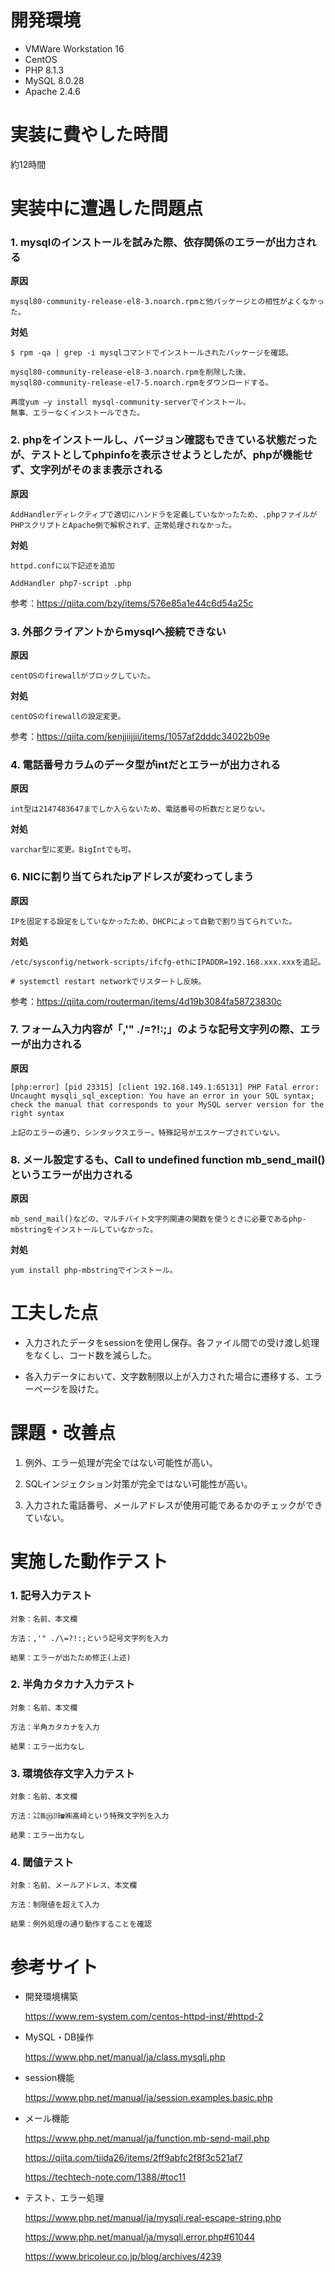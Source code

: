 # 開発環境
* VMWare Workstation 16
* CentOS
* PHP 8.1.3
* MySQL 8.0.28
* Apache 2.4.6
 
# 実装に費やした時間
約12時間
 
# 実装中に遭遇した問題点
### 1. mysqlのインストールを試みた際、依存関係のエラーが出力される
  **原因**
  
    mysql80-community-release-el8-3.noarch.rpmと他パッケージとの相性がよくなかった。
  
  **対処**
    
    $ rpm -qa | grep -i mysqlコマンドでインストールされたパッケージを確認。
    
    mysql80-community-release-el8-3.noarch.rpmを削除した後、
    mysql80-community-release-el7-5.noarch.rpmをダウンロードする。
    
    再度yum –y install mysql-community-serverでインストール。
    無事、エラーなくインストールできた。


### 2. phpをインストールし、バージョン確認もできている状態だったが、テストとしてphpinfoを表示させようとしたが、phpが機能せず、文字列がそのまま表示される
**原因**
  
    AddHandlerディレクティブで適切にハンドラを定義していなかったため、.phpファイルがPHPスクリプトとApache側で解釈されず、正常処理されなかった。
  
**対処**
  
    httpd.confに以下記述を追加
   
    AddHandler php7-script .php
    
参考：<https://qiita.com/bzy/items/576e85a1e44c6d54a25c>

### 3. 外部クライアントからmysqlへ接続できない
**原因**
  
    centOSのfirewallがブロックしていた。
  
**対処**

    centOSのfirewallの設定変更。
    
  参考：<https://qiita.com/kenjjiijjii/items/1057af2dddc34022b09e>

### 4. 電話番号カラムのデータ型がintだとエラーが出力される
**原因**
  
    int型は2147483647までしか入らないため、電話番号の桁数だと足りない。
  
**対処**

    varchar型に変更。BigIntでも可。

### 6. NICに割り当てられたipアドレスが変わってしまう
**原因**
  
    IPを固定する設定をしていなかったため、DHCPによって自動で割り当てられていた。
  
**対処**

    /etc/sysconfig/network-scripts/ifcfg-ethにIPADDR=192.168.xxx.xxxを追記。
    
    # systemctl restart networkでリスタートし反映。
    
参考：<https://qiita.com/routerman/items/4d19b3084fa58723830c>

### 7. フォーム入力内容が「,'" ./\=?!:;」のような記号文字列の際、エラーが出力される
**原因**
  
    [php:error] [pid 23315] [client 192.168.149.1:65131] PHP Fatal error:  Uncaught mysqli_sql_exception: You have an error in your SQL syntax; check the manual that corresponds to your MySQL server version for the right syntax
    
    上記のエラーの通り、シンタックスエラー。特殊記号がエスケープされていない。
    
### 8. メール設定するも、Call to undefined function mb_send_mail()というエラーが出力される
**原因**

    mb_send_mail()などの、マルチバイト文字列関連の関数を使うときに必要であるphp-mbstringをインストールしていなかった。

  
**対処**
    
    yum install php-mbstringでインストール。
   

# 工夫した点
* 入力されたデータをsessionを使用し保存。各ファイル間での受け渡し処理をなくし、コード数を減らした。

* 各入力データにおいて、文字数制限以上が入力された場合に遷移する、エラーページを設けた。

# 課題・改善点
1. 例外、エラー処理が完全ではない可能性が高い。

2.  SQLインジェクション対策が完全ではない可能性が高い。

3. 入力された電話番号、メールアドレスが使用可能であるかのチェックができていない。


# 実施した動作テスト
### 1. 記号入力テスト

    対象：名前、本文欄

    方法：,'" ./\=?!:;という記号文字列を入力

    結果：エラーが出たため修正(上述)

### 2. 半角カタカナ入力テスト

    対象：名前、本文欄

    方法：半角カタカナを入力

    結果：エラー出力なし

### 3. 環境依存文字入力テスト

    対象：名前、本文欄

    方法：㌶Ⅲ⑳㏾☎㈱髙﨑という特殊文字列を入力

    結果：エラー出力なし

### 4. 閾値テスト

    対象：名前、メールアドレス、本文欄

    方法：制限値を超えて入力
    
    結果：例外処理の通り動作することを確認

# 参考サイト

* 開発環境構築

  <https://www.rem-system.com/centos-httpd-inst/#httpd-2>
 
* MySQL・DB操作

  <https://www.php.net/manual/ja/class.mysqli.php>
  
* session機能

  <https://www.php.net/manual/ja/session.examples.basic.php>
  
* メール機能

  <https://www.php.net/manual/ja/function.mb-send-mail.php>
  
  <https://qiita.com/tiida26/items/2ff9abfc2f8f3c521af7>
  
  <https://techtech-note.com/1388/#toc11>

* テスト、エラー処理

  <https://www.php.net/manual/ja/mysqli.real-escape-string.php>
  
  <https://www.php.net/manual/ja/mysqli.error.php#61044>
  
  <https://www.bricoleur.co.jp/blog/archives/4239>
